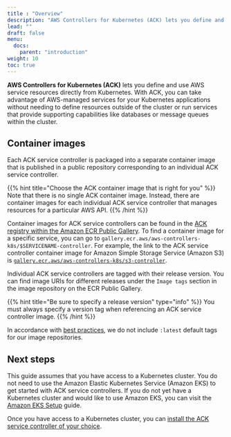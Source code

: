 ```yaml
---
title : "Overview"
description: "AWS Controllers for Kubernetes (ACK) lets you define and use AWS service resources directly from Kubernetes"
lead: ""
draft: false
menu:
  docs:
    parent: "introduction"
weight: 10
toc: true
---
```


**AWS Controllers for Kubernetes (ACK)** lets you define and use AWS service resources directly from Kubernetes. With ACK, you can take advantage of AWS-managed services for your Kubernetes applications without needing to define resources outside of the cluster or run services that provide supporting capabilities like databases or message queues within the cluster.

## Container images

Each ACK service controller is packaged into a separate container image that is published in a public repository corresponding to an individual ACK service controller.

{{% hint title="Choose the ACK container image that is right for you" %}}
Note that there is no single ACK container image. Instead, there are container
images for each individual ACK service controller that manages resources
for a particular AWS API.
{{% /hint %}}

Container images for ACK service controllers can be found in the [ACK registry within the Amazon ECR Public Gallery][ack-ecr-gallery]. To find a container image for a specific service, you can go to `gallery.ecr.aws/aws-controllers-k8s/$SERVICENAME-controller`. For example, the link to the ACK service controller container image for Amazon Simple Storage Service (Amazon S3) is [`gallery.ecr.aws/aws-controllers-k8s/s3-controller`][s3-ecr-controller].

Individual ACK service controllers are tagged with their release version. You can find image URIs for different releases under the `Image tags` section in the image repository on the ECR Public Gallery.

{{% hint title="Be sure to specify a release version" type="info" %}}
You must always specify a version tag when referencing an ACK service controller image.
{{% /hint %}}

In accordance with [best practices][no-latest-tag], we do not include `:latest` default tags for our image repositories.

## Next steps

This guide assumes that you have access to a Kubernetes cluster. You do not need to use the Amazon Elastic Kubernetes Service (Amazon EKS) to get started with ACK service controllers. If you do not yet have a Kubernetes cluster and would like to use Amazon EKS, you can visit the [Amazon EKS Setup][eks-setup] guide.

Once you have access to a Kubernetes cluster, you can [install the ACK service controller of your choice][install].

[ack-ecr-gallery]: https://gallery.ecr.aws/aws-controllers-k8s
[s3-ecr-controller]: https://gallery.ecr.aws/aws-controllers-k8s/s3-controller
[no-latest-tag]: https://vsupalov.com/docker-latest-tag/
[install]: ../../user-docs/install/
[eks-setup]: https://docs.aws.amazon.com/deep-learning-containers/latest/devguide/deep-learning-containers-eks-setup.html
